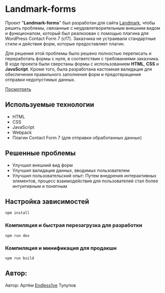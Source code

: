 # **Landmark-forms**

Проект "**Landmark-forms**" был разработан для сайта [Landmark](https://landmark-law.ru/), чтобы решить проблемы, связанные с неудовлетворительным внешним видом и функционалом, который был реализован с помощью плагина для WordPress Contact Form 7 (cf7). Заказчика не устраивали стандартные стили и действия форм, которые предоставляет плагин.

Для решения этой проблемы было решено полностью переписать и переработать формы с нуля, в соответствии с требованиями заказчика. В ходе проекта были сверстаны формы с использованием **HTML**, **CSS** и **JavaScript**. Кроме того, была разработана кастомная валидация для обеспечения правильного заполнения форм и предотвращения отправки недопустимых данных.

[Посмотреть](https://endless1ve.github.io/landmark-forms/)

## **Используемые технологии**

- HTML
- CSS
- JavaScript
- Webpack
- Плагин Contact Form 7 (для отправки обработанных данных)

## **Решенные проблемы**

- Улучшил внешний вид форм
- Улучшил валидация данных, вводимых пользователем
- Улучшил пользовательский опыт:
  Путем внедрения интерактивных элементов, процесс взаимодействия для пользователей стал более интуитивным и понятным

## Настройка зависимостей

```
npm install
```

### Компиляция и быстрая перезагрузка для разработки

```
npm run dev
```

### Компиляция и минификация для продакшн

```
npm run build
```

## Автор:

Автор: Артём [Endless1ve](https://github.com/Endless1ve) Тулупов
